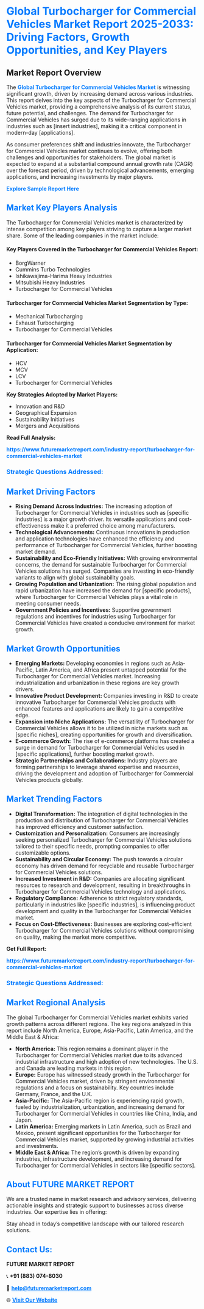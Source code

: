 <h1 style="color: #007BFF;">Global Turbocharger for Commercial Vehicles Market Report 2025-2033: Driving Factors, Growth Opportunities, and Key Players</h1>

<section id="overview">
<h2>Market Report Overview</h2>
<p>The <a href="https://www.futuremarketreport.com/industry-report/turbocharger-for-commercial-vehicles-market" style="color: #007BFF; text-decoration: none;"><strong>Global Turbocharger for Commercial Vehicles Market</strong></a> is witnessing significant growth, driven by increasing demand across various industries. This report delves into the key aspects of the Turbocharger for Commercial Vehicles market, providing a comprehensive analysis of its current status, future potential, and challenges. The demand for Turbocharger for Commercial Vehicles has surged due to its wide-ranging applications in industries such as [insert industries], making it a critical component in modern-day [applications].</p>
<p>As consumer preferences shift and industries innovate, the Turbocharger for Commercial Vehicles market continues to evolve, offering both challenges and opportunities for stakeholders. The global market is expected to expand at a substantial compound annual growth rate (CAGR) over the forecast period, driven by technological advancements, emerging applications, and increasing investments by major players.</p>
</section>

<section id="overview">
<p><a href="https://www.futuremarketreport.com/request-sample/reportId=97159" style="color: #007BFF; text-decoration: none;"><strong>Explore Sample Report Here</strong></a></p>
</section>

<section id="key-players">
<h2 style="color: #007BFF;">Market Key Players Analysis</h2>
<p>The Turbocharger for Commercial Vehicles market is characterized by intense competition among key players striving to capture a larger market share. Some of the leading companies in the market include:</p>
<h4>Key Players Covered in the Turbocharger for Commercial Vehicles Report:</h4>
<ul><li>BorgWarner</li><li>Cummins Turbo Technologies</li><li>Ishikawajima-Harima Heavy Industries</li><li>Mitsubishi Heavy Industries</li><li>Turbocharger for Commercial Vehicles</li></ul>
<h4>Turbocharger for Commercial Vehicles Market Segmentation by Type:</h4>
<ul><li>Mechanical Turbocharging</li><li>Exhaust Turbocharging</li><li>Turbocharger for Commercial Vehicles</li></ul>

<h4>Turbocharger for Commercial Vehicles Market Segmentation by Application:</h4>
<ul><li>HCV</li><li>MCV</li><li>LCV</li><li>Turbocharger for Commercial Vehicles</li></ul>
<p><strong>Key Strategies Adopted by Market Players:</strong></p>
<ul>
<li>Innovation and R&D</li>
<li>Geographical Expansion</li>
<li>Sustainability Initiatives</li>
<li>Mergers and Acquisitions</li>
</ul>
</section>

<section>
<p><strong>Read Full Analysis: </strong></p><a href="https://www.futuremarketreport.com/industry-report/turbocharger-for-commercial-vehicles-market" style="color: #007BFF; text-decoration: none;"><strong>https://www.futuremarketreport.com/industry-report/turbocharger-for-commercial-vehicles-market</strong></a>
<h3 style="color: #007BFF;">Strategic Questions Addressed:</h3>
</section>

<section id="driving-factors">
<h2 style="color: #007BFF;">Market Driving Factors</h2>
<ul>
<li><strong>Rising Demand Across Industries:</strong> The increasing adoption of Turbocharger for Commercial Vehicles in industries such as [specific industries] is a major growth driver. Its versatile applications and cost-effectiveness make it a preferred choice among manufacturers.</li>
<li><strong>Technological Advancements:</strong> Continuous innovations in production and application technologies have enhanced the efficiency and performance of Turbocharger for Commercial Vehicles, further boosting market demand.</li>
<li><strong>Sustainability and Eco-Friendly Initiatives:</strong> With growing environmental concerns, the demand for sustainable Turbocharger for Commercial Vehicles solutions has surged. Companies are investing in eco-friendly variants to align with global sustainability goals.</li>
<li><strong>Growing Population and Urbanization:</strong> The rising global population and rapid urbanization have increased the demand for [specific products], where Turbocharger for Commercial Vehicles plays a vital role in meeting consumer needs.</li>
<li><strong>Government Policies and Incentives:</strong> Supportive government regulations and incentives for industries using Turbocharger for Commercial Vehicles have created a conducive environment for market growth.</li>
</ul>
</section>

<section id="growth-opportunities">
<h2 style="color: #007BFF;">Market Growth Opportunities</h2>
<ul>
<li><strong>Emerging Markets:</strong> Developing economies in regions such as Asia-Pacific, Latin America, and Africa present untapped potential for the Turbocharger for Commercial Vehicles market. Increasing industrialization and urbanization in these regions are key growth drivers.</li>
<li><strong>Innovative Product Development:</strong> Companies investing in R&D to create innovative Turbocharger for Commercial Vehicles products with enhanced features and applications are likely to gain a competitive edge.</li>
<li><strong>Expansion into Niche Applications:</strong> The versatility of Turbocharger for Commercial Vehicles allows it to be utilized in niche markets such as [specific niches], creating opportunities for growth and diversification.</li>
<li><strong>E-commerce Growth:</strong> The rise of e-commerce platforms has created a surge in demand for Turbocharger for Commercial Vehicles used in [specific applications], further boosting market growth.</li>
<li><strong>Strategic Partnerships and Collaborations:</strong> Industry players are forming partnerships to leverage shared expertise and resources, driving the development and adoption of Turbocharger for Commercial Vehicles products globally.</li>
</ul>
</section>

<section id="trending-factors">
<h2 style="color: #007BFF;">Market Trending Factors</h2>
<ul>
<li><strong>Digital Transformation:</strong> The integration of digital technologies in the production and distribution of Turbocharger for Commercial Vehicles has improved efficiency and customer satisfaction.</li>
<li><strong>Customization and Personalization:</strong> Consumers are increasingly seeking personalized Turbocharger for Commercial Vehicles solutions tailored to their specific needs, prompting companies to offer customizable options.</li>
<li><strong>Sustainability and Circular Economy:</strong> The push towards a circular economy has driven demand for recyclable and reusable Turbocharger for Commercial Vehicles solutions.</li>
<li><strong>Increased Investment in R&D:</strong> Companies are allocating significant resources to research and development, resulting in breakthroughs in Turbocharger for Commercial Vehicles technology and applications.</li>
<li><strong>Regulatory Compliance:</strong> Adherence to strict regulatory standards, particularly in industries like [specific industries], is influencing product development and quality in the Turbocharger for Commercial Vehicles market.</li>
<li><strong>Focus on Cost-Effectiveness:</strong> Businesses are exploring cost-efficient Turbocharger for Commercial Vehicles solutions without compromising on quality, making the market more competitive.</li>
</ul>
</section>

<section>
<p><strong>Get Full Report: </strong></p><a href="https://www.futuremarketreport.com/industry-report/turbocharger-for-commercial-vehicles-market" style="color: #007BFF; text-decoration: none;"><strong>https://www.futuremarketreport.com/industry-report/turbocharger-for-commercial-vehicles-market</strong></a>
<h3 style="color: #007BFF;">Strategic Questions Addressed:</h3>
</section>


<section id="regional-analysis">
<h2 style="color: #007BFF;">Market Regional Analysis</h2>
<p>The global Turbocharger for Commercial Vehicles market exhibits varied growth patterns across different regions. The key regions analyzed in this report include North America, Europe, Asia-Pacific, Latin America, and the Middle East & Africa:</p>
<ul>
<li><strong>North America:</strong> This region remains a dominant player in the Turbocharger for Commercial Vehicles market due to its advanced industrial infrastructure and high adoption of new technologies. The U.S. and Canada are leading markets in this region.</li>
<li><strong>Europe:</strong> Europe has witnessed steady growth in the Turbocharger for Commercial Vehicles market, driven by stringent environmental regulations and a focus on sustainability. Key countries include Germany, France, and the U.K.</li>
<li><strong>Asia-Pacific:</strong> The Asia-Pacific region is experiencing rapid growth, fueled by industrialization, urbanization, and increasing demand for Turbocharger for Commercial Vehicles in countries like China, India, and Japan.</li>
<li><strong>Latin America:</strong> Emerging markets in Latin America, such as Brazil and Mexico, present significant opportunities for the Turbocharger for Commercial Vehicles market, supported by growing industrial activities and investments.</li>
<li><strong>Middle East & Africa:</strong> The region’s growth is driven by expanding industries, infrastructure development, and increasing demand for Turbocharger for Commercial Vehicles in sectors like [specific sectors].</li>
</ul>
</section>

<footer>
<h2 style="color: #007BFF;">About FUTURE MARKET REPORT</h2>
<p>We are a trusted name in market research and advisory services, delivering actionable insights and strategic support to businesses across diverse industries. Our expertise lies in offering:</p>

<p>Stay ahead in today’s competitive landscape with our tailored research solutions.</p>

<h2 style="color: #007BFF;">Contact Us:</h2>
<p><strong>FUTURE MARKET REPORT</strong></p>
<p>📞 <strong>+91 (883) 074-8030</strong></p>
<p>📧 <strong><a href="mailto:help@futuremarketreport.com" style="color: #007BFF;">help@futuremarketreport.com</a></strong></p>
<p>🌐 <strong><a href="https://www.futuremarketreport.com/" style="color: #007BFF;">Visit Our Website</a></strong></p>
</footer>